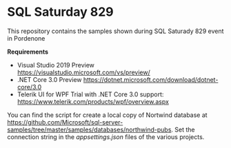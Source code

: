 # SQL Saturday 829
This repository contains the samples shown during SQL Saturady 829 event in Pordenone 

**Requirements**

- Visual Studio 2019 Preview https://visualstudio.microsoft.com/vs/preview/
- .NET Core 3.0 Preview https://dotnet.microsoft.com/download/dotnet-core/3.0
- Telerik UI for WPF Trial with .NET Core 3.0 support: https://www.telerik.com/products/wpf/overview.aspx

You can find the script for create a local copy of Nortwind database at https://github.com/Microsoft/sql-server-samples/tree/master/samples/databases/northwind-pubs. Set the connection string in the *appsettings.json* files of the various projects.
